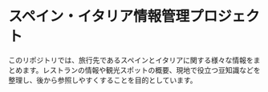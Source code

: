 # スペイン・イタリア情報管理プロジェクト

このリポジトリでは、旅行先であるスペインとイタリアに関する様々な情報をまとめます。レストランの情報や観光スポットの概要、現地で役立つ豆知識などを整理し、後から参照しやすくすることを目的としています。
